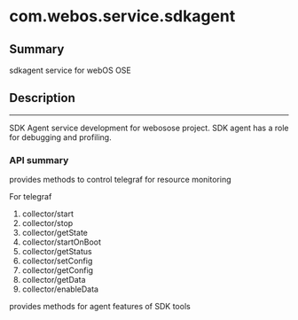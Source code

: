 # com.webos.service.sdkagent

Summary
-------
sdkagent service for webOS OSE

## Description
-----------
SDK Agent service development for webosose project.
SDK agent has a role for debugging and profiling.

### API summary

provides methods to control telegraf for resource monitoring

For telegraf
1. collector/start
2. collector/stop
3. collector/getState
4. collector/startOnBoot
5. collector/getStatus
6. collector/setConfig
7. collector/getConfig
8. collector/getData
9. collector/enableData

provides methods for agent features of SDK tools